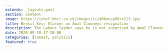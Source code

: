 ```yaml
---
extends: _layouts.post
section: content
image: https://ichef.bbci.co.uk/images/ic/400xn/p08rx21f.jpg 
title: Brexit Keir Starmer on Amal Clooneys resignation 
description: The Labour leader says he is not surprised by Amal Clooneys decision to resign her role as special envoy on media freedom. 
date: 2020-09-18-17-26-08 
categories: [latest, politics] 
featured: true 
--- 
```

